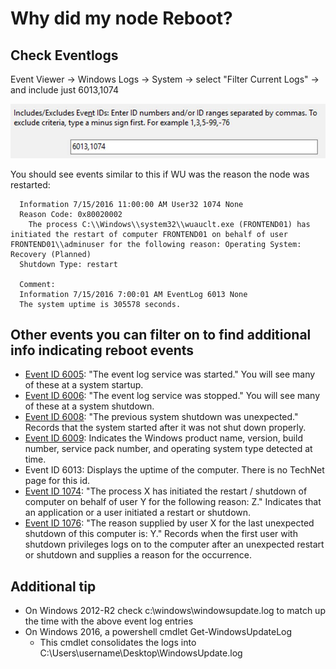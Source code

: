 # Why did my node Reboot?

## **Check Eventlogs**
Event Viewer -> Windows Logs -> System -> select "Filter Current Logs" -> and include just 6013,1074

  ![NodeReboot001.jpg](../media/NodeReboot001.jpg)

You should see events similar to this if WU was the reason the node was restarted:

```EventInfo
  Information 7/15/2016 11:00:00 AM User32 1074 None
  Reason Code: 0x80020002
    The process C:\\Windows\\system32\\wuauclt.exe (FRONTEND01) has initiated the restart of computer FRONTEND01 on behalf of user FRONTEND01\\adminuser for the following reason: Operating System: Recovery (Planned)
  Shutdown Type: restart

  Comment:
  Information 7/15/2016 7:00:01 AM EventLog 6013 None
  The system uptime is 305578 seconds.
```

## Other events you can filter on to find additional info indicating reboot events
- [Event ID 6005](http://www.microsoft.com/technet/support/ee/transform.aspx?ProdName=Windows%20Operating%20System&ProdVer=5.2&EvtID=6005&EvtSrc=EventLog&LCID=1033): "The event log service was started." You will see many of these at a system startup.
- [Event ID 6006](http://www.microsoft.com/technet/support/ee/transform.aspx?ProdName=Windows%20Operating%20System&ProdVer=5.2&EvtID=6006&EvtSrc=EventLog&LCID=1033): "The event log service was stopped." You will see many of these at a system shutdown.
- [Event ID 6008](http://www.microsoft.com/technet/support/ee/transform.aspx?ProdName=Windows%20Operating%20System&ProdVer=5.0&EvtID=6008&EvtSrc=User32&LCID=1033/): \"The previous system shutdown was unexpected.\" Records that the system started after it was not shut down properly.
- [Event ID 6009](http://www.microsoft.com/technet/support/ee/transform.aspx?ProdName=Windows%20Operating%20System&ProdVer=5.2&EvtID=6009&EvtSrc=EventLog&LCID=1033): Indicates the Windows product name, version, build number, service pack number, and operating system type detected at time.
- Event ID 6013: Displays the uptime of the computer. There is no TechNet page for this id.
- [Event ID 1074](http://www.microsoft.com/technet/support/ee/transform.aspx?ProdName=Windows%20Operating%20System&ProdVer=5.2&EvtID=1074&EvtSrc=User32&LCID=1033): \"The process X has initiated the restart / shutdown of computer on behalf of user Y for the following reason: Z.\" Indicates that an application or a user initiated a restart or shutdown.
- [Event ID 1076](http://www.microsoft.com/technet/support/ee/transform.aspx?ProdName=Windows%20Operating%20System&ProdVer=5.2&EvtID=1076&EvtSrc=USER32&LCID=1033): \"The reason supplied by user X for the last unexpected shutdown of this computer is: Y.\" Records when the first user with shutdown privileges logs on to the computer after an unexpected restart or shutdown and supplies a reason for the occurrence.

## **Additional tip**
- On Windows 2012-R2 check c:\windows\windowsupdate.log to match up the time with the above event log entries
- On Windows 2016, a powershell cmdlet Get-WindowsUpdateLog
  - This cmdlet consolidates the logs into C:\Users\username\Desktop\WindowsUpdate.log
